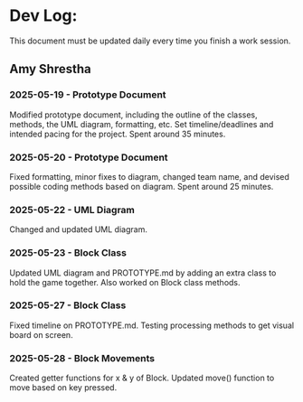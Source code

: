 # Dev Log:

This document must be updated daily every time you finish a work session.

## Amy Shrestha

### 2025-05-19 - Prototype Document
Modified prototype document, including the outline of the classes, methods, the UML diagram, formatting, etc. Set timeline/deadlines and intended pacing for the project. Spent around 35 minutes.

### 2025-05-20 - Prototype Document
Fixed formatting, minor fixes to diagram, changed team name, and devised possible coding methods based on diagram. Spent around 25 minutes.

### 2025-05-22 - UML Diagram
Changed and updated UML diagram.

### 2025-05-23 - Block Class
Updated UML diagram and PROTOTYPE.md by adding an extra class to hold the game together. Also worked on Block class methods.

### 2025-05-27 - Block Class
Fixed timeline on PROTOTYPE.md. Testing processing methods to get visual board on screen.

### 2025-05-28 - Block Movements
Created getter functions for x & y of Block. Updated move() function to move based on key pressed.

